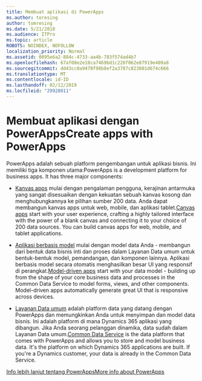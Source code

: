 ```yaml
---
title: Membuat aplikasi di PowerApps
ms.author: toresing
author: tomresing
ms.date: 5/21/2018
ms.audience: ITPro
ms.topic: article
ROBOTS: NOINDEX, NOFOLLOW
localization_priority: Normal
ms.assetid: 0095e6a2-884c-4733-aa4b-783f574ad4b7
ms.openlocfilehash: 67af08e2e18ca7469bd1c220f062e87919e409a8
ms.sourcegitcommit: dd43cc0a9470f98b8ef2a3787c823801d674c666
ms.translationtype: MT
ms.contentlocale: id-ID
ms.lasthandoff: 02/12/2019
ms.locfileid: "29928011"
---
```

# <a name="create-apps-with-powerapps"></a><span data-ttu-id="3f51b-102">Membuat aplikasi dengan PowerApps</span><span class="sxs-lookup"><span data-stu-id="3f51b-102">Create apps with PowerApps</span></span>

<span data-ttu-id="3f51b-p101">PowerApps adalah sebuah platform pengembangan untuk aplikasi bisnis. Ini memiliki tiga komponen utama:</span><span class="sxs-lookup"><span data-stu-id="3f51b-p101">PowerApps is a development platform for business apps. It has three major components:</span></span> 
  
- <span data-ttu-id="3f51b-p102">[Kanvas apps](https://go.microsoft.com/fwlink/?linkid=874495) mulai dengan pengalaman pengguna, kerajinan antarmuka yang sangat disesuaikan dengan kekuatan sebuah kanvas kosong dan menghubungkannya ke pilihan sumber 200 data. Anda dapat membangun kanvas apps untuk web, mobile, dan aplikasi tablet.</span><span class="sxs-lookup"><span data-stu-id="3f51b-p102">[Canvas apps](https://go.microsoft.com/fwlink/?linkid=874495) start with your user experience, crafting a highly tailored interface with the power of a blank canvas and connecting it to your choice of 200 data sources. You can build canvas apps for web, mobile, and tablet applications.</span></span> 
    
- <span data-ttu-id="3f51b-p103">[Aplikasi berbasis model](https://go.microsoft.com/fwlink/?linkid=874496) mulai dengan model data Anda - membangun dari bentuk data bisnis inti dan proses dalam Layanan Data umum untuk bentuk-bentuk model, pemandangan, dan komponen lainnya. Aplikasi berbasis model secara otomatis menghasilkan besar UI yang responsif di perangkat.</span><span class="sxs-lookup"><span data-stu-id="3f51b-p103">[Model-driven apps](https://go.microsoft.com/fwlink/?linkid=874496) start with your data model - building up from the shape of your core business data and processes in the Common Data Service to model forms, views, and other components. Model-driven apps automatically generate great UI that is responsive across devices.</span></span> 
    
- <span data-ttu-id="3f51b-p104">[Layanan Data umum](https://go.microsoft.com/fwlink/?linkid=874497) adalah platform data yang datang dengan PowerApps dan memungkinkan Anda untuk menyimpan dan model data bisnis. Ini adalah platform di mana Dynamics 365 aplikasi yang dibangun. Jika Anda seorang pelanggan dinamika, data sudah dalam Layanan Data umum.</span><span class="sxs-lookup"><span data-stu-id="3f51b-p104">[Common Data Service](https://go.microsoft.com/fwlink/?linkid=874497) is the data platform that comes with PowerApps and allows you to store and model business data. It's the platform on which Dynamics 365 applications are built. If you're a Dynamics customer, your data is already in the Common Data Service.</span></span> 
    
[<span data-ttu-id="3f51b-112">Info lebih lanjut tentang PowerApps</span><span class="sxs-lookup"><span data-stu-id="3f51b-112">More info about PowerApps</span></span>](https://go.microsoft.com/fwlink/?linkid=874498)
  

